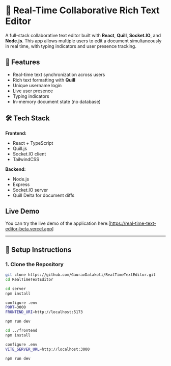 # 📝 Real-Time Collaborative Rich Text Editor

A full-stack collaborative text editor built with **React**, **Quill**, **Socket.IO**, and **Node.js**. This app allows multiple users to edit a document simultaneously in real time, with typing indicators and user presence tracking.

## 🚀 Features

- Real-time text synchronization across users
- Rich text formatting with **Quill**
- Unique username login
- Live user presence
- Typing indicators
- In-memory document state (no database)

## 🛠️ Tech Stack

**Frontend:**
- React + TypeScript
- Quill.js
- Socket.IO client
- TailwindCSS

**Backend:**
- Node.js
- Express
- Socket.IO server
- Quill Delta for document diffs

## Live Demo

You can try the live demo of the application here:[https://real-time-text-editor-beta.vercel.app]

---

## 🔧 Setup Instructions

### 1. Clone the Repository

```bash
git clone https://github.com/GauravDalakoti/RealTimeTextEditor.git
cd RealTimeTextEditor

cd server
npm install

configure .env
PORT=3000
FRONTEND_URI=http://localhost:5173

npm run dev

cd ../frontend
npm install

configure .env
VITE_SERVER_URL=http://localhost:3000

npm run dev




